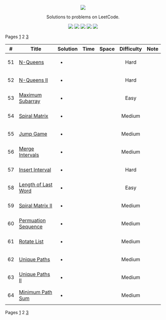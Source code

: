 [CopyrightLicense]:https://github.com/RyanFehr/LeetCode/blob/master/LICENSE
<p align="center">
	<a href="https://leetcode.com/rfehr/"><img src="https://discuss.leetcode.com/assets/uploads/system/site-logo.png?v=qgb1lp804jg" ></a>
</p>
<p align="center">
    Solutions to problems on LeetCode.
</p>
<p align="center">
	<img src="https://img.shields.io/badge/Solved-29/665-blue.svg">
    <img src="https://img.shields.io/badge/Easy-19-brightgreen.svg">
    <img src="https://img.shields.io/badge/Medium-10-yellow.svg">
    <img src="https://img.shields.io/badge/Hard-0-red.svg">
	<img src="https://img.shields.io/badge/Language-Java-orange.svg">
</p>

Pages [1](https://github.com/RyanFehr/LeetCode/blob/master/README.md) 2 [3](https://github.com/RyanFehr/LeetCode/blob/master/indexing/page3.md)

| #  | Title           |  Solution       |  Time           | Space           | Difficulty    | Note
-----|---------------- |:---------------:| --------------- | --------------- |:-------------:| -----
| 51 |[N-Queens](https://leetcode.com/problems/n-queens/description/)| <ul><li></li><ul> | | | Hard | ||
| 52 |[N-Queens II](https://leetcode.com/problems/n-queens-ii/description/)| <ul><li></li><ul> | | | Hard | ||
| 53 |[Maximum Subarray](https://leetcode.com/problems/maximum-subarray/description/)| <ul><li></li><ul> | | | Easy | ||
| 54 |[Spiral Matrix](https://leetcode.com/problems/spiral-matrix/description/)| <ul><li></li><ul> | | | Medium | ||
| 55 |[Jump Game](https://leetcode.com/problems/jump-game/description/)| <ul><li></li><ul> | | | Medium | ||
| 56 |[Merge Intervals](https://leetcode.com/problems/merge-intervals/description/)| <ul><li></li><ul> | | | Medium | ||
| 57 |[Insert Interval](https://leetcode.com/problems/insert-interval/description/)| <ul><li></li><ul> | | | Hard | ||
| 58 |[Length of Last Word](https://leetcode.com/problems/length-of-last-word/description/)| <ul><li></li><ul> | | | Easy | ||
| 59 |[Spiral Matrix II](https://leetcode.com/problems/spiral-matrix-ii/description/)| <ul><li></li><ul> | | | Medium | ||
| 60 |[Permuation Sequence](https://leetcode.com/problems/permutation-sequence/description/)| <ul><li></li><ul> | | | Medium | ||
| 61 |[Rotate List](https://leetcode.com/problems/rotate-list/description/)| <ul><li></li><ul> | | | Medium | ||
| 62 |[Unique Paths](https://leetcode.com/problems/unique-paths/description/)| <ul><li></li><ul> | | | Medium | ||
| 63 |[Unique Paths II](https://leetcode.com/problems/unique-paths-ii/description/)| <ul><li></li><ul> | | | Medium | ||
| 64 |[Minimum Path Sum](https://leetcode.com/problems/minimum-path-sum/description/)| <ul><li></li><ul> | | | Medium | ||

Pages [1](https://github.com/RyanFehr/LeetCode/blob/master/README.md) 2 [3](https://github.com/RyanFehr/LeetCode/blob/master/indexing/page3.md)